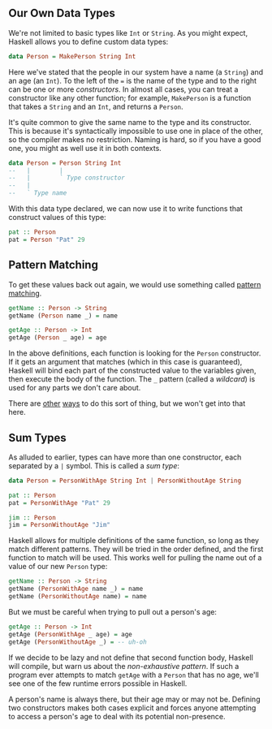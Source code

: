 ## Our Own Data Types

We're not limited to basic types like `Int` or `String`. As you might expect,
Haskell allows you to define custom data types:

```haskell
data Person = MakePerson String Int
```

Here we've stated that the people in our system have a name (a `String`) and an
age (an `Int`). To the left of the `=` is the name of the type and to the right
can be one or more *constructors*. In almost all cases, you can treat a
constructor like any other function; for example, `MakePerson` is a function
that takes a `String` and an `Int`, and returns a `Person`.

It's quite common to give the same name to the type and its constructor. This is
because it's syntactically impossible to use one in place of the other, so the
compiler makes no restriction. Naming is hard, so if you have a good one, you
might as well use it in both contexts.

```haskell
data Person = Person String Int
--   |        |
--   |        ` Type constructor
--   |
--   ` Type name
```

With this data type declared, we can now use it to write functions that
construct values of this type:

```haskell
pat :: Person
pat = Person "Pat" 29
```

## Pattern Matching

To get these values back out again, we would use something called [pattern
matching][pattern-matching].

```haskell
getName :: Person -> String
getName (Person name _) = name

getAge :: Person -> Int
getAge (Person _ age) = age
```

In the above definitions, each function is looking for the `Person` constructor.
If it gets an argument that matches (which in this case is guaranteed), Haskell
will bind each part of the constructed value to the variables given, then
execute the body of the function. The `_` pattern (called a *wildcard*) is used
for any parts we don't care about.

There are [other][records] [ways][lenses] to do this sort of thing, but we won't
get into that here.

[pattern-matching]: https://www.haskell.org/tutorial/patterns.html
[records]: http://en.wikibooks.org/wiki/Haskell/More_on_datatypes#Named_Fields_.28Record_Syntax.29
[lenses]: http://www.haskellforall.com/2012/01/haskell-for-mainstream-programmers_28.html

## Sum Types

As alluded to earlier, types can have more than one constructor, each separated
by a `|` symbol. This is called a *sum type*:

```haskell
data Person = PersonWithAge String Int | PersonWithoutAge String

pat :: Person
pat = PersonWithAge "Pat" 29

jim :: Person
jim = PersonWithoutAge "Jim"
```

Haskell allows for multiple definitions of the same function, so long as they
match different patterns. They will be tried in the order defined, and the first
function to match will be used. This works well for pulling the name out of a
value of our new `Person` type:

```haskell
getName :: Person -> String
getName (PersonWithAge name _) = name
getName (PersonWithoutAge name) = name
```

But we must be careful when trying to pull out a person's age:

```haskell
getAge :: Person -> Int
getAge (PersonWithAge _ age) = age
getAge (PersonWithoutAge _) = -- uh-oh
```

If we decide to be lazy and not define that second function body, Haskell will
compile, but warn us about the *non-exhaustive pattern*. If such a program ever
attempts to match `getAge` with a `Person` that has no age, we'll see one of the
few runtime errors possible in Haskell.

A person's name is always there, but their age may or may not be. Defining two
constructors makes both cases explicit and forces anyone attempting to access a
person's age to deal with its potential non-presence.
